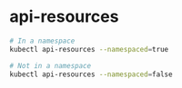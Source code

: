 # api-resources

```sh
# In a namespace
kubectl api-resources --namespaced=true

# Not in a namespace
kubectl api-resources --namespaced=false
```
